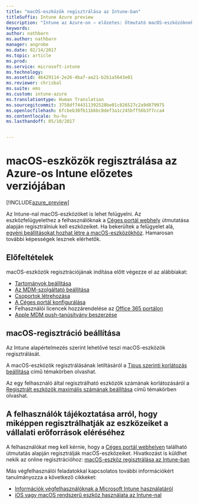 ```yaml
---
title: "macOS-eszközök regisztrálása az Intune-ban"
titleSuffix: Intune Azure preview
description: "Intune az Azure-on – előzetes: Útmutató macOS-eszközöknek az Azure-os Intune előzetes verziójában való regisztrálásához"
keywords: 
author: nathbarn
ms.author: nathbarn
manager: angrobe
ms.date: 02/14/2017
ms.topic: article
ms.prod: 
ms.service: microsoft-intune
ms.technology: 
ms.assetid: 46429114-2e26-4ba7-aa21-b2b1a5643e01
ms.reviewer: chrisbal
ms.suite: ems
ms.custom: intune-azure
ms.translationtype: Human Translation
ms.sourcegitcommit: 3758df744311392528be01c826527c2a9d879975
ms.openlocfilehash: 6fcbeb30fb11b6bc8def3a1c245bff56b3f7cca4
ms.contentlocale: hu-hu
ms.lasthandoff: 05/10/2017


---
```


# <a name="enroll-macos-devices-in-intune-azure-preview"></a>macOS-eszközök regisztrálása az Azure-os Intune előzetes verziójában

[!INCLUDE[azure_preview](../includes/azure_preview.md)]

Az Intune-nal macOS-eszközöket is lehet felügyelni. Az eszközfelügyelethez a felhasználóknak a [Céges portál webhely](http://portal.manage.microsoft.com) útmutatása alapján regisztrálniuk kell eszközeiket. Ha bekerültek a felügyelet alá, [egyéni beállításokat hozhat létre a macOS-eszközökhöz](../configure-devices/custom-for-macos.md). Hamarosan további képességek lesznek elérhetők.

## <a name="prerequisites"></a>Előfeltételek

macOS-eszközök regisztrációjának indítása előtt végezze el az alábbiakat:

- [Tartományok beállítása](https://docs.microsoft.com/intune/get-started/start-with-a-paid-subscription-to-microsoft-intune-step-2)
- [Az MDM-szolgáltató beállítása](set-mdm-authority.md)
- [Csoportok létrehozása](https://docs.microsoft.com/intune/get-started/start-with-a-paid-subscription-to-microsoft-intune-step-5)
- [A Céges portál konfigurálása](../manage-apps/company-portal-app.md)
- Felhasználói licencek hozzárendelése az [Office 365 portálon](http://go.microsoft.com/fwlink/p/?LinkId=698854)
- [Apple MDM push-tanúsítvány beszerzése](get-an-apple-mdm-push-certificate.md)

## <a name="set-up-macos-enrollment"></a>macOS-regisztráció beállítása

Az Intune alapértelmezés szerint lehetővé teszi macOS-eszközök regisztrálását.

A macOS-eszközök regisztrálásának letiltásáról a [Típus szerinti korlátozás beállítása](set-enrollment-restrictions.md#set-device-type-restrictions) című témakörben olvashat.

Az egy felhasználó által regisztrálható eszközök számának korlátozásáról a [Regisztrált eszközök maximális számának beállítása](set-enrollment-restrictions.md#set-device-limit-restrictions) című témakörben olvashat.

## <a name="tell-your-users-how-to-enroll-their-devices-to-access-company-resources"></a>A felhasználók tájékoztatása arról, hogy miképpen regisztrálhatják az eszközeiket a vállalati erőforrások eléréséhez

A felhasználókat meg kell kérnie, hogy a [Céges portál webhelyen](http://portal.manage.microsoft.com) található útmutatás alapján regisztrálják macOS-eszközeiket. Hivatkozást is küldhet nekik az online regisztrációhoz: [macOS-eszköz regisztrálása az Intune-ban](https://docs.microsoft.com/intune/enduser/enroll-your-device-in-intune-macos)

Más végfelhasználói feladatokkal kapcsolatos további információkért tanulmányozza a következő cikkeket:

- [Információk végfelhasználóknak a Microsoft Intune használatáról](https://docs.microsoft.com/intune/deploy-use/how-to-educate-your-end-users-about-microsoft-intune)
- [iOS vagy macOS rendszerű eszköz használata az Intune-nal](https://docs.microsoft.com/intune/enduser/using-your-ios-or-mac-os-x-device-with-intune)

